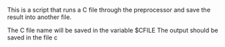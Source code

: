 This is a script that runs a C file through the preprocessor and save the result into another file.

The C file name will be saved in the variable $CFILE
The output should be saved in the file c
